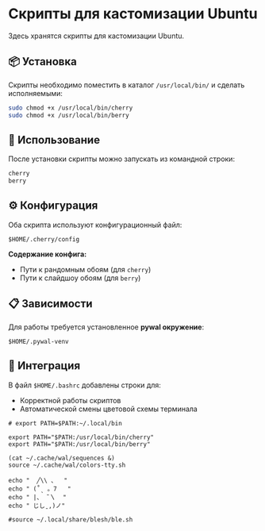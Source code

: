 # Скрипты для кастомизации Ubuntu

Здесь хранятся скрипты для кастомизации Ubuntu.

## 📦 Установка

Скрипты необходимо поместить в каталог `/usr/local/bin/` и сделать исполняемыми:

```bash
sudo chmod +x /usr/local/bin/cherry
sudo chmod +x /usr/local/bin/berry
```

## 🚀 Использование

После установки скрипты можно запускать из командной строки:

```bash
cherry
berry
```

## ⚙️ Конфигурация

Оба скрипта используют конфигурационный файл:
```
$HOME/.cherry/config
```

**Содержание конфига:**
- Пути к рандомным обоям (для `cherry`)
- Пути к слайдшоу обоям (для `berry`)

## 📋 Зависимости

Для работы требуется установленное **pywal окружение**:
```
$HOME/.pywal-venv
```

## 🔧 Интеграция

В файл `$HOME/.bashrc` добавлены строки для:
- Корректной работы скриптов
- Автоматической смены цветовой схемы терминала
```
# export PATH=$PATH:~/.local/bin

export PATH="$PATH:/usr/local/bin/cherry"
export PATH="$PATH:/usr/local/bin/berry"

(cat ~/.cache/wal/sequences &)
source ~/.cache/wal/colors-tty.sh

echo "  ╱\\ 、  " 
echo " (˚ˎ 。7   "
echo " |、 ˜〵  "
echo " じしˍ,)ノ"

#source ~/.local/share/blesh/ble.sh
```
